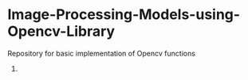 # Image-Processing-Models-using-Opencv-Library
Repository for basic implementation of Opencv functions

1)
